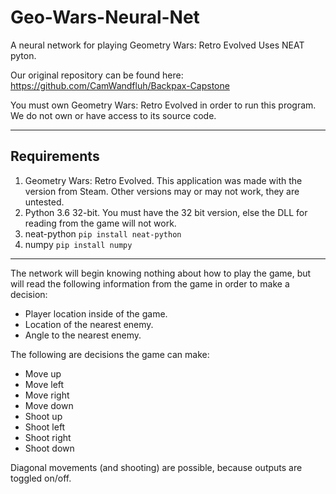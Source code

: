 # Geo-Wars-Neural-Net
A neural network for playing Geometry Wars: Retro Evolved
Uses NEAT pyton.

Our original repository can be found here: https://github.com/CamWandfluh/Backpax-Capstone

You must own Geometry Wars: Retro Evolved in order to run this program. We do not own or have access to its source code.

---
## Requirements
1. Geometry Wars: Retro Evolved. This application was made with the version from Steam. Other versions may or may not work, they are untested.
2. Python 3.6 32-bit. You must have the 32 bit version, else the DLL for reading from the game will not work.
3. neat-python `pip install neat-python`
4. numpy `pip install numpy`
---

The network will begin knowing nothing about how to play the game, but will read the following information from the game in order to make a decision:
* Player location inside of the game.
* Location of the nearest enemy.
* Angle to the nearest enemy.

The following are decisions the game can make:
* Move up
* Move left
* Move right
* Move down
* Shoot up
* Shoot left
* Shoot right
* Shoot down

Diagonal movements (and shooting) are possible, because outputs are toggled on/off.
